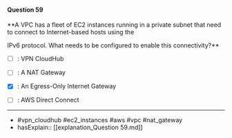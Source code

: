 #### Question  59

**A VPC has a fleet of EC2 instances running in a private subnet that need to connect to Internet-based hosts using the

IPv6 protocol. What needs to be configured to enable this connectivity?**

- [ ] :  VPN CloudHub

- [ ] :  A NAT Gateway

- [x] :  An Egress-Only Internet Gateway

- [ ] :  AWS Direct Connect

----

- #vpn_cloudhub #ec2_instances #aws #vpc #nat_gateway
- hasExplain:: [[explanation_Question  59.md]]
